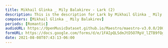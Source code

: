 ```yaml
---
title: Mikhail Glinka _ Mily Balakirev - Lark (2)
description: This is the description for Lark by Mikhail Glinka _ Mily Balakirev
composers: [Mikhail Glinka _ Mily Balakirev]
periods: [Romantic]
audioURL: https://OpenMusicDataset.github.io/Maestro/maestro-v3.0.0/2008/MIDI-Unprocessed_06_R1_2008_01-04_ORIG_MID--AUDIO_06_R1_2008_wav--4.midi
formURL: https://docs.google.com/forms/d/e/1FAIpQLSdmJtD5O7RpV_lZTB9fQg4yYoEGCa5_SA4Raf1Kd_7npK1b5g/viewform
date: 2021-08-08T07:43:13-06:00
---
```

